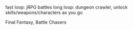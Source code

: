 
fast loop: jRPG battles
long loop: dungeon crawler, unlock skills/weapons/characters as you go

Final Fantasy, Battle Chasers
